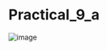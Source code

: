 # Practical_9_a
![image](https://user-images.githubusercontent.com/75235451/178009972-3d418c9d-0903-4836-82ea-5bcca84ee0fd.png)

